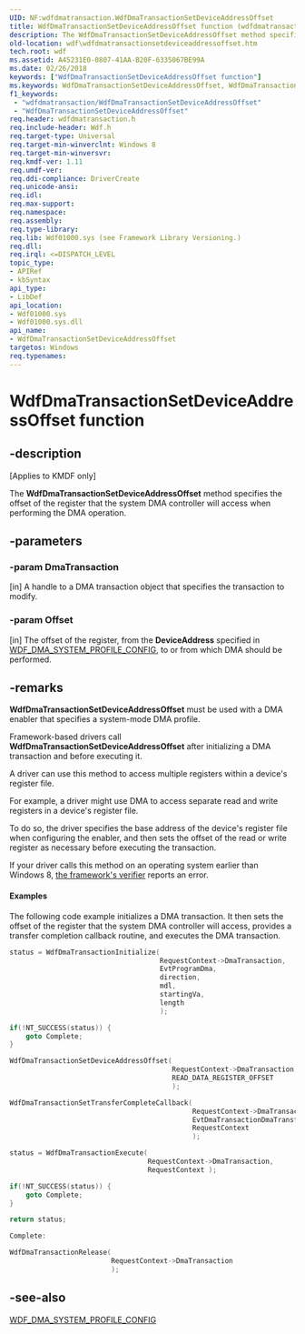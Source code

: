 ```yaml
---
UID: NF:wdfdmatransaction.WdfDmaTransactionSetDeviceAddressOffset
title: WdfDmaTransactionSetDeviceAddressOffset function (wdfdmatransaction.h)
description: The WdfDmaTransactionSetDeviceAddressOffset method specifies the offset of the register that the system DMA controller will access when performing the DMA operation.
old-location: wdf\wdfdmatransactionsetdeviceaddressoffset.htm
tech.root: wdf
ms.assetid: A45231E0-0807-41AA-B20F-6335067BE99A
ms.date: 02/26/2018
keywords: ["WdfDmaTransactionSetDeviceAddressOffset function"]
ms.keywords: WdfDmaTransactionSetDeviceAddressOffset, WdfDmaTransactionSetDeviceAddressOffset method, kmdf.wdfdmatransactionsetdeviceaddressoffset, wdf.wdfdmatransactionsetdeviceaddressoffset, wdfdmatransaction/WdfDmaTransactionSetDeviceAddressOffset
f1_keywords:
 - "wdfdmatransaction/WdfDmaTransactionSetDeviceAddressOffset"
 - "WdfDmaTransactionSetDeviceAddressOffset"
req.header: wdfdmatransaction.h
req.include-header: Wdf.h
req.target-type: Universal
req.target-min-winverclnt: Windows 8
req.target-min-winversvr: 
req.kmdf-ver: 1.11
req.umdf-ver: 
req.ddi-compliance: DriverCreate
req.unicode-ansi: 
req.idl: 
req.max-support: 
req.namespace: 
req.assembly: 
req.type-library: 
req.lib: Wdf01000.sys (see Framework Library Versioning.)
req.dll: 
req.irql: <=DISPATCH_LEVEL
topic_type:
- APIRef
- kbSyntax
api_type:
- LibDef
api_location:
- Wdf01000.sys
- Wdf01000.sys.dll
api_name:
- WdfDmaTransactionSetDeviceAddressOffset
targetos: Windows
req.typenames: 
---
```


# WdfDmaTransactionSetDeviceAddressOffset function


## -description


<p class="CCE_Message">[Applies to KMDF only]</p>


   The 
  <b>WdfDmaTransactionSetDeviceAddressOffset</b> method specifies the offset of the register that the system DMA controller will access when performing the DMA operation.


## -parameters




### -param DmaTransaction 
[in]
A handle to a DMA transaction object that specifies the transaction to modify.


### -param Offset 
[in]
The offset of the register, from the <b>DeviceAddress</b> specified in <a href="https://docs.microsoft.com/windows-hardware/drivers/ddi/wdfdmaenabler/ns-wdfdmaenabler-_wdf_dma_system_profile_config">WDF_DMA_SYSTEM_PROFILE_CONFIG</a>, to or from which DMA should be performed.


## -remarks



<b>WdfDmaTransactionSetDeviceAddressOffset</b> must be used with a DMA enabler that specifies a system-mode DMA profile.

Framework-based drivers call <b>WdfDmaTransactionSetDeviceAddressOffset</b> after initializing a DMA transaction and before executing it.

A driver can use this method to access multiple registers within a device's register file.

For example, a driver might use DMA to access separate read and write registers in a device's register file.

To do so, the driver specifies the base address of the device's register file when configuring the enabler, and then sets the offset of the read or write register as necessary before executing the transaction.

If your driver calls this method on an operating system earlier than Windows 8, <a href="https://docs.microsoft.com/windows-hardware/drivers/wdf/using-kmdf-verifier">the framework's verifier</a> reports an error.


#### Examples

The following code example initializes a DMA transaction.  It then sets the offset of the register that the system DMA controller will access, provides a transfer completion callback routine, and executes the DMA transaction.

```cpp
status = WdfDmaTransactionInitialize(
                                     RequestContext->DmaTransaction,
                                     EvtProgramDma,
                                     direction,
                                     mdl,
                                     startingVa,
                                     length
                                     );

if(!NT_SUCCESS(status)) {
    goto Complete;
}

WdfDmaTransactionSetDeviceAddressOffset(
                                        RequestContext->DmaTransaction,
                                        READ_DATA_REGISTER_OFFSET
                                        );

WdfDmaTransactionSetTransferCompleteCallback(
                                             RequestContext->DmaTransaction,
                                             EvtDmaTransactionDmaTransferComplete,
                                             RequestContext
                                             );

status = WdfDmaTransactionExecute(
                                  RequestContext->DmaTransaction, 
                                  RequestContext );

if(!NT_SUCCESS(status)) {
    goto Complete;
}

return status;

Complete:

WdfDmaTransactionRelease(
                         RequestContext->DmaTransaction
                         );
```



## -see-also




<a href="https://docs.microsoft.com/windows-hardware/drivers/ddi/wdfdmaenabler/ns-wdfdmaenabler-_wdf_dma_system_profile_config">WDF_DMA_SYSTEM_PROFILE_CONFIG</a>
 

 

